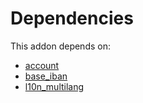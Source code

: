 # Dependencies

This addon depends on:

- [account](https://github.com/bringout/oca-ocb-accounting/tree/eb4335e9848ccce1d07fb3692af80937feeb0e3c/odoo-bringout-oca-ocb-account)
- [base_iban](https://github.com/bringout/oca-ocb-core/tree/5ee733c06c9a8113e4e3fc04ef7a99c41bc0b970/odoo-bringout-oca-ocb-base_iban)
- [l10n_multilang](https://github.com/bringout/oca-ocb-l10n_me-africa/tree/74d0dbb78d55fb8ba7d1ca9dcea25c84c78a5416/odoo-bringout-oca-ocb-l10n_multilang)

